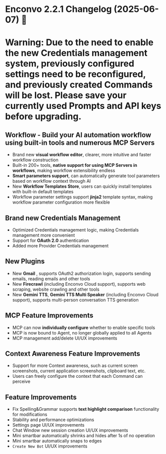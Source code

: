# Enconvo 2.2.1 Changelog (2025-06-07) 🚀

# Warning: Due to the need to enable the new Credentials management system, previously configured settings need to be reconfigured, and previously created Commands will be lost. Please save your currently used Prompts and API keys before upgrading.

## Workflow - Build your AI automation workflow using built-in tools and numerous MCP Servers

- Brand new **visual workflow editor**, clearer, more intuitive and faster workflow construction
- Built-in 200+ tools, **native support for using MCP Servers in workflows**, making workflow extensibility endless
- **Smart parameters support**, can automatically generate tool parameters based on workflow context through AI
- New **Workflow Templates Store**, users can quickly install templates with built-in default templates
- Workflow parameter settings support **jinja2** template syntax, making workflow parameter configuration more flexible

## Brand new Credentials Management

- Optimized Credentials management logic, making Credentials management more convenient
- Support for **OAuth 2.0** authentication
- Added more Provider Credentials management

## New Plugins

- New **Gmail** , supports OAuth2 authorization login, supports sending emails, reading emails and other tools
- New **Firecrawl**  (including Enconvo Cloud support), supports web scraping, website crawling and other tools
- New **Gemini TTS**, **Gemini TTS Multi Speaker**  (including Enconvo Cloud support), supports multi-person conversation TTS generation

## MCP Feature Improvements

- MCP can now **individually configure** whether to enable specific tools
- MCP is now bound to Agent, no longer globally applied to all Agents
- MCP management add/delete UI/UX improvements

## Context Awareness Feature Improvements

- Support for more Context awareness, such as current screen screenshots, current application screenshots, clipboard text, etc.
- Users can freely configure the context that each Command can perceive

## Feature Improvements

- Fix Spelling&Grammar supports **text highlight comparison** functionality for modifications
- Stability and performance optimizations
- Settings page UI/UX improvements
- Chat Window new session creation UI/UX improvements
- Mini smartbar automatically shrinks and hides after 1s of no operation
- Mini smartbar automatically snaps to edges
- `Create New Bot` UI/UX improvements
